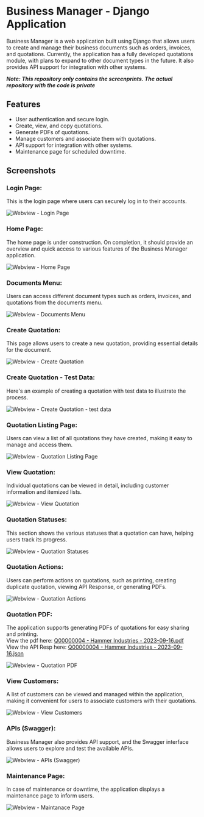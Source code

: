 # Business Manager - Django Application

Business Manager is a web application built using Django that allows users to create and manage their business documents such as orders, invoices, and quotations. Currently, the application has a fully developed quotations module, with plans to expand to other document types in the future. It also provides API support for integration with other systems.

***Note: This repository only contains the screenprints. The actual repository with the code is private***

## Features

- User authentication and secure login.
- Create, view, and copy quotations.
- Generate PDFs of quotations.
- Manage customers and associate them with quotations.
- API support for integration with other systems.
- Maintenance page for scheduled downtime.


## Screenshots

  
### Login Page:  
This is the login page where users can securely log in to their accounts.  
  
![Webview - Login Page](https://github.com/prathameshh27/BusinessManagerPublic/blob/main/BusinessManagerWebViews/Webview%202023-09-13%20125203.png)

  
### Home Page:  
The home page is under construction. On completion, it should provide an overview and quick access to various features of the Business Manager application.  
  
![Webview - Home Page](https://github.com/prathameshh27/BusinessManagerPublic/blob/main/BusinessManagerWebViews/Webview%202023-09-13%20125450.png)

  
### Documents Menu:  
Users can access different document types such as orders, invoices, and quotations from the documents menu.  
  
![Webview - Documents Menu](https://github.com/prathameshh27/BusinessManagerPublic/blob/main/BusinessManagerWebViews/Webview%202023-09-13%20125602.png)

  
### Create Quotation:  
This page allows users to create a new quotation, providing essential details for the document.  
  
![Webview - Create Quotation](https://github.com/prathameshh27/BusinessManagerPublic/blob/main/BusinessManagerWebViews/Webview%202023-09-16%20223130.png)

  
### Create Quotation - Test Data:  
Here's an example of creating a quotation with test data to illustrate the process.  
  
![Webview - Create Quotation - test data](https://github.com/prathameshh27/BusinessManagerPublic/blob/main/BusinessManagerWebViews/Webview%202023-09-16%20223553.png)

  
### Quotation Listing Page:  
Users can view a list of all quotations they have created, making it easy to manage and access them.  
  
![Webview - Quotation Listing Page](https://github.com/prathameshh27/BusinessManagerPublic/blob/main/BusinessManagerWebViews/Webview%202023-09-16%20223643.png)

  
### View Quotation:  
Individual quotations can be viewed in detail, including customer information and itemized lists.  
  
![Webview - View Quotation](https://github.com/prathameshh27/BusinessManagerPublic/blob/main/BusinessManagerWebViews/Webview%202023-09-16%20223738.png)

  
### Quotation Statuses:  
This section shows the various statuses that a quotation can have, helping users track its progress.  
  
![Webview - Quotation Statuses](https://github.com/prathameshh27/BusinessManagerPublic/blob/main/BusinessManagerWebViews/Webview%202023-09-16%20223821.png)

  
### Quotation Actions:  
Users can perform actions on quotations, such as printing, creating duplicate quotation, viewing API Response, or generating PDFs.  
  
![Webview - Quotation Actions](https://github.com/prathameshh27/BusinessManagerPublic/blob/main/BusinessManagerWebViews/Webview%202023-09-16%20223853.png)

  
### Quotation PDF:  
The application supports generating PDFs of quotations for easy sharing and printing.  
View the pdf here: [Q00000004 - Hammer Industries - 2023-09-16.pdf](https://github.com/prathameshh27/BusinessManagerPublic/blob/main/resources/Q00000004%20-%20Hammer%20Industries%20-%202023-09-16.pdf)  
View the API Resp here: [Q00000004 - Hammer Industries - 2023-09-16.json](https://github.com/prathameshh27/BusinessManagerPublic/blob/main/resources/Q00000004%20-%20Hammer%20Industries%20-%202023-09-16.json)  
  
![Webview - Quotation PDF](https://github.com/prathameshh27/BusinessManagerPublic/blob/main/BusinessManagerWebViews/Webview%202023-09-16%20224325.png)

  
### View Customers:  
A list of customers can be viewed and managed within the application, making it convenient for users to associate customers with their quotations.  
  
![Webview - View Customers](https://github.com/prathameshh27/BusinessManagerPublic/blob/main/BusinessManagerWebViews/Webview%202023-09-16%20224448.png)

  
### APIs (Swagger):  
Business Manager also provides API support, and the Swagger interface allows users to explore and test the available APIs.  
  
![Webview - APIs (Swagger)](https://github.com/prathameshh27/BusinessManagerPublic/blob/main/BusinessManagerWebViews/Webview%202023-09-16%20224721.png)

  
### Maintenance Page:  
In case of maintenance or downtime, the application displays a maintenance page to inform users.  
  
![Webview - Maintanace Page](https://github.com/prathameshh27/BusinessManagerPublic/blob/main/BusinessManagerWebViews/Webview%202023-09-16%20224830.png)

